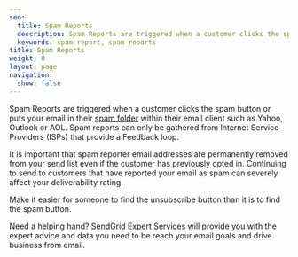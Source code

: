 ```yaml
---
seo:
  title: Spam Reports
  description: Spam Reports are triggered when a customer clicks the spam button in their email client.
  keywords: spam report, spam reports
title: Spam Reports
weight: 0
layout: page
navigation:
  show: false
---
```


Spam Reports are triggered when a customer clicks the spam button or puts your email in their [spam folder]({{root_url}}/glossary/bulk-mail-folder/) within their email client such as Yahoo, Outlook or AOL. Spam reports can only be gathered from Internet Service Providers (ISPs) that provide a Feedback loop.

It is important that spam reporter email addresses are permanently removed from your send list even if the customer has previously opted in. Continuing to send to customers that have reported your email as spam can severely affect your deliverability rating.

<call-out>

Make it easier for someone to find the unsubscribe button than it is to find the spam button.

</call-out>

<call-out>

Need a helping hand? [SendGrid Expert Services](https://sendgrid.com/solutions/expert-services/) will provide you with the expert advice and data you need to be reach your email goals and drive business from email.

</call-out>
